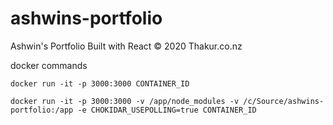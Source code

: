 # ashwins-portfolio
Ashwin's Portfolio Built with React © 2020 Thakur.co.nz

docker commands

```$xslt
docker run -it -p 3000:3000 CONTAINER_ID
```


```$xslt
docker run -it -p 3000:3000 -v /app/node_modules -v /c/Source/ashwins-portfolio:/app -e CHOKIDAR_USEPOLLING=true CONTAINER_ID
```